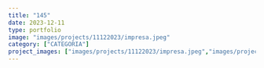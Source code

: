 ```yaml
---
title: "145"
date: 2023-12-11
type: portfolio
image: "images/projects/11122023/impresa.jpeg"
category: ["CATEGORIA"]
project_images: ["images/projects/11122023/impresa.jpeg","images/projects/11122023/impresa01.jpeg","images/projects/11122023/impresa02.jpeg","images/projects/11122023/impresa03.jpeg"]
---
```

